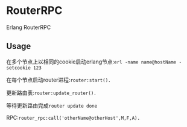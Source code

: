 # RouterRPC
Erlang RouterRPC

## Usage
在多个节点上以相同的cookie启动erlang节点:`erl -name name@hostName -setcookie 123`

在每个节点启动router进程:`router:start().`

更新路由表:`router:update_router().`

等待更新路由完成`router update done`

RPC:`router_rpc:call('otherName@otherHost',M,F,A).`
